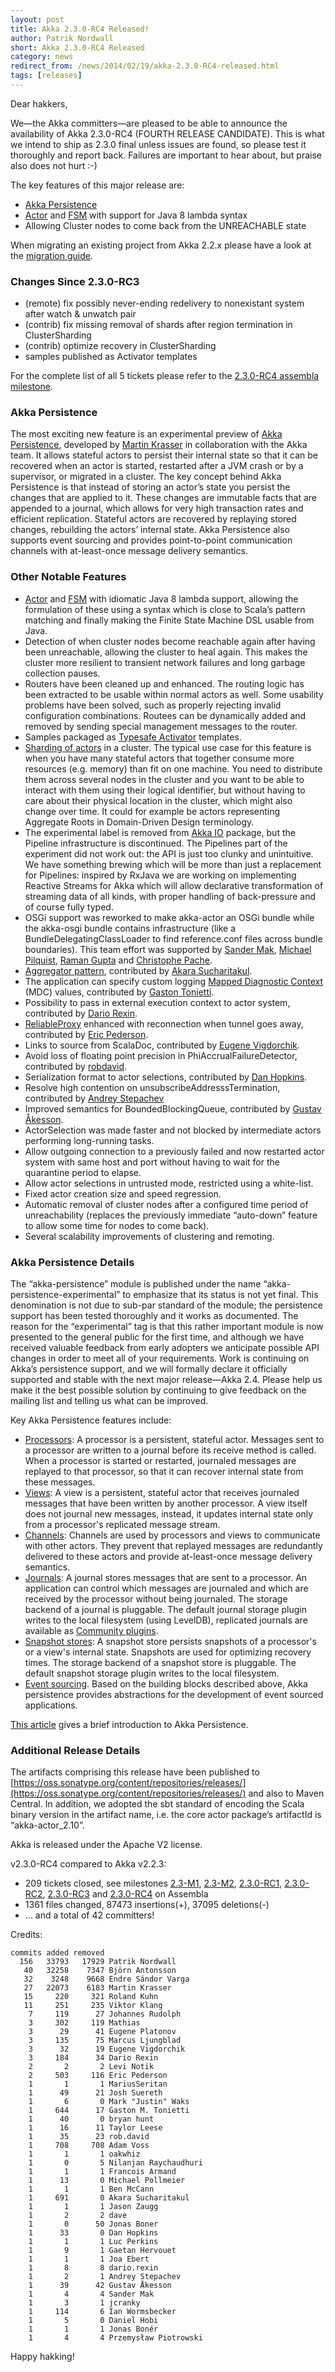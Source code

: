 ```yaml
---
layout: post
title: Akka 2.3.0-RC4 Released!
author: Patrik Nordwall
short: Akka 2.3.0-RC4 Released
category: news
redirect_from: /news/2014/02/19/akka-2.3.0-RC4-released.html
tags: [releases]
---
```


Dear hakkers,

We—the Akka committers—are pleased to be able to announce the availability of Akka 2.3.0-RC4 (FOURTH RELEASE CANDIDATE). This is what we intend to ship as 2.3.0 final unless issues are found, so please test it thoroughly and report back. Failures are important to hear about, but praise also does not hurt :-)

The key features of this major release are:
 * [Akka Persistence](https://doc.akka.io/docs/akka/2.3.0-RC4/scala/persistence.html)
 * [Actor](https://doc.akka.io/docs/akka/2.3.0-RC4/java/lambda-actors.html) and [FSM](https://doc.akka.io/docs/akka/2.3.0-RC4/java/lambda-fsm.html) with support for Java 8 lambda syntax
 * Allowing Cluster nodes to come back from the UNREACHABLE state

When migrating an existing project from Akka 2.2.x please have a look at the [migration guide](https://doc.akka.io/docs/akka/2.3.0-RC4/project/migration-guide-2.2.x-2.3.x.html).

### Changes Since 2.3.0-RC3

 * (remote) fix possibly never-ending redelivery to nonexistant system after watch & unwatch pair
 * (contrib) fix missing removal of shards after region termination in ClusterSharding
 * (contrib) optimize recovery in ClusterSharding
 * samples published as Activator templates

For the complete list of all 5 tickets please refer to the [2.3.0-RC4 assembla milestone](https://www.assembla.com/spaces/akka/milestones/5409893-2-3-0-rc4).

### Akka Persistence

The most exciting new feature is an experimental preview of [Akka Persistence](https://doc.akka.io/docs/akka/2.3.0-RC4/scala/persistence.html), developed by [Martin Krasser](https://twitter.com/mrt1nz) in collaboration with the Akka team. It allows stateful actors to persist their internal state so that it can be recovered when an actor is started, restarted after a JVM crash or by a supervisor, or migrated in a cluster. The key concept behind Akka Persistence is that instead of storing an actor’s state you persist the changes that are applied to it. These changes are immutable facts that are appended to a journal, which allows for very high transaction rates and efficient replication. Stateful actors are recovered by replaying stored changes, rebuilding the actors’ internal state. Akka Persistence also supports event sourcing and provides point-to-point communication channels with at-least-once message delivery semantics.

### Other Notable Features

 * [Actor](https://doc.akka.io/docs/akka/2.3.0-RC4/java/lambda-actors.html) and [FSM](https://doc.akka.io/docs/akka/2.3.0-RC4/java/lambda-fsm.html) with idiomatic Java 8 lambda support, allowing the formulation of these using a syntax which is close to Scala’s pattern matching and finally making the Finite State Machine DSL usable from Java.
 * Detection of when cluster nodes become reachable again after having been unreachable, allowing the cluster to heal again. This makes the cluster more resilient to transient network failures and long garbage collection pauses.
 * Routers have been cleaned up and enhanced. The routing logic has been extracted to be usable within normal actors as well. Some usability problems have been solved, such as properly rejecting invalid configuration combinations. Routees can be dynamically added and removed by sending special management messages to the router.
 * Samples packaged as [Typesafe Activator](http://typesafe.com/platform/getstarted) templates.
 * [Sharding of actors](https://doc.akka.io/docs/akka/2.3.0-RC4/contrib/cluster-sharding.html) in a cluster. The typical use case for this feature is when you have many stateful actors that together consume more resources (e.g. memory) than fit on one machine. You need to distribute them across several nodes in the cluster and you want to be able to interact with them using their logical identifier, but without having to care about their physical location in the cluster, which might also change over time. It could for example be actors representing Aggregate Roots in Domain-Driven Design terminology.
 * The experimental label is removed from [Akka IO](https://doc.akka.io/docs/akka/2.3.0-RC4/scala/io.html) package, but the Pipeline infrastructure is discontinued. The Pipelines part of the experiment did not work out: the API is just too clunky and unintuitive. We have something brewing which will be more than just a replacement for Pipelines: inspired by RxJava we are working on implementing Reactive Streams for Akka which will allow declarative transformation of streaming data of all kinds, with proper handling of back-pressure and of course fully typed. 
 * OSGi support was reworked to make akka-actor an OSGi bundle while the akka-osgi bundle contains infrastructure (like a BundleDelegatingClassLoader to find reference.conf files across bundle boundaries). This team effort was supported by [Sander Mak](https://github.com/sandermak), [Michael Pilquist](https://github.com/mpilquist), [Raman Gupta](https://github.com/rocketraman) and [Christophe Pache](https://github.com/chpache).
 * [Aggregator pattern](https://doc.akka.io/docs/akka/2.3.0-RC4/contrib/aggregator.html), contributed by [Akara Sucharitakul](https://github.com/akara).
 * The application can specify custom logging [Mapped Diagnostic Context](http://logback.qos.ch/manual/mdc.html) (MDC) values, contributed by [Gaston Tonietti](https://twitter.com/ktonga).
 * Possibility to pass in external execution context to actor system, contributed by [Dario Rexin](https://twitter.com/evonox).
 * [ReliableProxy](https://doc.akka.io/docs/akka/2.3.0-RC4/contrib/reliable-proxy.html) enhanced with reconnection when tunnel goes away, contributed by [Eric Pederson](https://twitter.com/sourcedelica).
 * Links to source from ScalaDoc, contributed by [Eugene Vigdorchik](https://twitter.com/venechka).
 * Avoid loss of floating point precision in PhiAccrualFailureDetector, contributed by [robdavid](https://github.com/robdavid).
 * Serialization format to actor selections, contributed by [Dan Hopkins](https://twitter.com/boulderDanH).
 * Resolve high contention on unsubscribeAddresssTermination, contributed by [Andrey Stepachev](https://github.com/octo47)
 * Improved semantics for BoundedBlockingQueue, contributed by [Gustav Åkesson](https://twitter.com/gakesson).
 * ActorSelection was made faster and not blocked by intermediate actors performing long-running tasks.
 * Allow outgoing connection to a previously failed and now restarted actor system with same host and port without having to wait for the quarantine period to elapse.
 * Allow actor selections in untrusted mode, restricted using a white-list.
 * Fixed actor creation size and speed regression.
 * Automatic removal of cluster nodes after a configured time period of unreachability (replaces the previously immediate “auto-down” feature to allow some time for nodes to come back).
 * Several scalability improvements of clustering and remoting.

### Akka Persistence Details

The “akka-persistence” module is published under the name “akka-persistence-experimental” to emphasize that its status is not yet final. This denomination is not due to sub-par standard of the module; the persistence support has been tested thoroughly and it works as documented. The reason for the “experimental” tag is that this rather important module is now presented to the general public for the first time, and although we have received valuable feedback from early adopters we anticipate possible API changes in order to meet all of your requirements. Work is continuing on Akka’s persistence support, and we will formally declare it officially supported and stable with the next major release—Akka 2.4. Please help us make it the best possible solution by continuing to give feedback on the mailing list and telling us what can be improved.

Key Akka Persistence features include:

 * [Processors](https://doc.akka.io/docs/akka/2.3.0-RC4/scala/persistence.html#processors): A processor is a persistent, stateful actor. Messages sent to a processor are written to a journal before its receive method is called. When a processor is started or restarted, journaled messages are replayed to that processor, so that it can recover internal state from these messages.
 * [Views](https://doc.akka.io/docs/akka/2.3.0-RC4/scala/persistence.html#views): A view is a persistent, stateful actor that receives journaled messages that have been written by another processor. A view itself does not journal new messages, instead, it updates internal state only from a processor's replicated message stream.
 * [Channels](https://doc.akka.io/docs/akka/2.3.0-RC4/scala/persistence.html#channels): Channels are used by processors and views to communicate with other actors. They prevent that replayed messages are redundantly delivered to these actors and provide at-least-once message delivery semantics.
 * [Journals](https://doc.akka.io/docs/akka/2.3.0-RC4/scala/persistence.html#storage-plugins): A journal stores messages that are sent to a processor. An application can control which messages are journaled and which are received by the processor without being journaled. The storage backend of a journal is pluggable. The default journal storage plugin writes to the local filesystem (using LevelDB), replicated journals are available as [Community plugins](https://doc.akka.io/docs/akka/2.3.0-RC4/scala/persistence.html#community-projects).
 * [Snapshot stores](https://doc.akka.io/docs/akka/2.3.0-RC4/scala/persistence.html#storage-plugins): A snapshot store persists snapshots of a processor's or a view's internal state. Snapshots are used for optimizing recovery times. The storage backend of a snapshot store is pluggable. The default snapshot storage plugin writes to the local filesystem.
 * [Event sourcing](https://doc.akka.io/docs/akka/2.3.0-RC4/scala/persistence.html#event-sourcing). Based on the building blocks described above, Akka persistence provides abstractions for the development of event sourced applications.

[This article](http://krasserm.blogspot.de/2013/12/introduction-to-akka-persistence.html) gives a brief introduction to Akka Persistence.


### Additional Release Details

The artifacts comprising this release have been published to [https://oss.sonatype.org/content/repositories/releases/](https://oss.sonatype.org/content/repositories/releases/) and also to Maven Central. In addition, we adopted the sbt standard of encoding the Scala binary version in the artifact name, i.e. the core actor package’s artifactId is “akka-actor_2.10”.

Akka is released under the Apache V2 license.

v2.3.0-RC4 compared to Akka v2.2.3:

 * 209 tickets closed, see milestones [2.3-M1](https://www.assembla.com/spaces/akka/milestones/4610943-2-3-m1), [2.3-M2](https://www.assembla.com/spaces/akka/milestones/4848253-2-3-m2), [2.3.0-RC1](https://www.assembla.com/spaces/akka/milestones/5069863-2-3-0-rc1), [2.3.0-RC2](https://www.assembla.com/spaces/akka/milestones/5223083-2-3-0-rc2), [2.3.0-RC3](https://www.assembla.com/spaces/akka/milestones/5359023-2-3-0-rc3) and [2.3.0-RC4](https://www.assembla.com/spaces/akka/milestones/5409893-2-3-0-rc4) on Assembla
 * 1361 files changed, 87473 insertions(+), 37095 deletions(-)
 * … and a total of 42 committers!

Credits:

    commits added removed
      156   33793   17929 Patrik Nordwall
       40   32258    7347 Björn Antonsson
       32    3248    9668 Endre Sándor Varga
       27   22073    6183 Martin Krasser
       15     220     321 Roland Kuhn
       11     251     235 Viktor Klang
        7     119      27 Johannes Rudolph
        3     302     119 Mathias
        3      29      41 Eugene Platonov
        3     135      75 Marcus Ljungblad
        3      32      19 Eugene Vigdorchik
        3     184      34 Dario Rexin
        2       2       2 Levi Notik
        2     503     116 Eric Pederson
        1       1       1 MariusSeritan
        1      49      21 Josh Suereth
        1       6       0 Mark "Justin" Waks
        1     644      17 Gaston M. Tonietti
        1      40       0 bryan hunt
        1      16      11 Taylor Leese
        1      35      23 rob.david
        1     708     708 Adam Voss
        1       1       1 oakwhiz
        1       0       5 Nilanjan Raychaudhuri
        1       1       1 Francois Armand
        1      13       0 Michael Pollmeier
        1       1       1 Ben McCann
        1     691       0 Akara Sucharitakul
        1       1       1 Jason Zaugg
        1       2       2 dave
        1       0      50 Jonas Boner
        1      33       0 Dan Hopkins
        1       1       1 Luc Perkins
        1       9       1 Gaetan Hervouet
        1       1       1 Joa Ebert
        1       8       8 dario.rexin
        1       2       1 Andrey Stepachev
        1      39      42 Gustav Åkesson
        1       4       4 Sander Mak
        1       3       1 jcranky
        1     114       6 Ian Wormsbecker
        1       5       0 Daniel Hobi
        1       1       1 Jonas Bonér
        1       4       4 Przemysław Piotrowski

Happy hakking!
